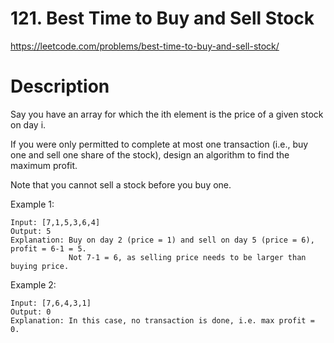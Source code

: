# 121. Best Time to Buy and Sell Stock

https://leetcode.com/problems/best-time-to-buy-and-sell-stock/

# Description

Say you have an array for which the ith element is the price of a given stock on day i.

If you were only permitted to complete at most one transaction (i.e., buy one and sell 
one share of the stock), design an algorithm to find the maximum profit.

Note that you cannot sell a stock before you buy one.

Example 1:
```
Input: [7,1,5,3,6,4]
Output: 5
Explanation: Buy on day 2 (price = 1) and sell on day 5 (price = 6), profit = 6-1 = 5.
             Not 7-1 = 6, as selling price needs to be larger than buying price.
```

Example 2:
```
Input: [7,6,4,3,1]
Output: 0
Explanation: In this case, no transaction is done, i.e. max profit = 0.
```

